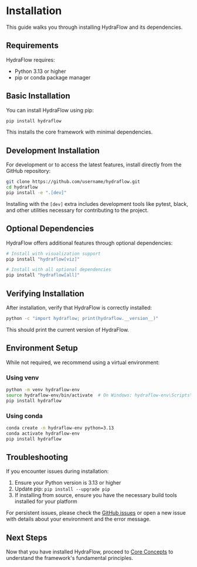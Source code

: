 # Installation

This guide walks you through installing HydraFlow and its dependencies.

## Requirements

HydraFlow requires:

- Python 3.13 or higher
- pip or conda package manager

## Basic Installation

You can install HydraFlow using pip:

```bash
pip install hydraflow
```

This installs the core framework with minimal dependencies.

## Development Installation

For development or to access the latest features, install directly from
the GitHub repository:

```bash
git clone https://github.com/username/hydraflow.git
cd hydraflow
pip install -e ".[dev]"
```

Installing with the `[dev]` extra includes development tools like pytest,
black, and other utilities necessary for contributing to the project.

## Optional Dependencies

HydraFlow offers additional features through optional dependencies:

```bash
# Install with visualization support
pip install "hydraflow[viz]"

# Install with all optional dependencies
pip install "hydraflow[all]"
```

## Verifying Installation

After installation, verify that HydraFlow is correctly installed:

```bash
python -c "import hydraflow; print(hydraflow.__version__)"
```

This should print the current version of HydraFlow.

## Environment Setup

While not required, we recommend using a virtual environment:

### Using venv

```bash
python -m venv hydraflow-env
source hydraflow-env/bin/activate  # On Windows: hydraflow-env\Scripts\activate
pip install hydraflow
```

### Using conda

```bash
conda create -n hydraflow-env python=3.13
conda activate hydraflow-env
pip install hydraflow
```

## Troubleshooting

If you encounter issues during installation:

1. Ensure your Python version is 3.13 or higher
2. Update pip: `pip install --upgrade pip`
3. If installing from source, ensure you have the necessary build tools
   installed for your platform

For persistent issues, please check the
[GitHub issues](https://github.com/username/hydraflow/issues) or open a
new issue with details about your environment and the error message.

## Next Steps

Now that you have installed HydraFlow, proceed to
[Core Concepts](concepts.md) to understand the framework's fundamental
principles.